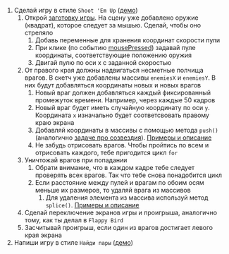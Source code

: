 1. Сделай игру в стиле  `Shoot 'Em Up` ([демо](http://simplifier.github.io/processingcourse/shootemup/))
   1. Открой [заготовку игры](https://www.khanacademy.org/computer-programming/shoot-em-up/4779846073876480). На сцену уже добавлено оружие (квадрат), которое следует за мышью. Сделай, чтобы оно стреляло
      1. Добавь переменные для хранения координат  скорости пули
      2. При клике (по событию [mousePressed](https://www.khanacademy.org/computer-programming/var-mousepressed-function/1907626123)) задавай пуле координаты, соответствующие положению оружия
      3. Двигай пулю по оси х с заданной скоростью
   2. От правого края должны надвигаться несметные полчища врагов. В скетч уже добавлены массивы `enemiesX` и `enemiesY`. В них будут добавляться координаты новых и новых врагов
      1. Новый враг должен добавляться каждый фиксированный промежуток времени. Например, через каждые 50 кадров
      2. Новый враг будет иметь случайную координату по оси `y`. Координата `x` изначально будет соответсвовать правому краю экрана
      3. Добавляй координаты в массивы с помощью метода `push()` (аналогично [задаче про созвездия](https://www.khanacademy.org/computing/computer-programming/programming/arrays/p/challenge-constellation-maker)). [Примеры и описание](https://learn.javascript.ru/array#%D0%BC%D0%B5%D1%82%D0%BE%D0%B4%D1%8B-pop-push-shift-unshift)
      4. Не забудь отрисовать врагов. Чтобы пройтись по всем и отрисовать каждого, тебе пригодится цикл `for`
   3. Уничтожай врагов при попадании
      1. Обрати внимание, что в каждом кадре тебе следует проверять всех врагов. Так что тебе снова понадобится цикл
      2. Если расстояние между пулей и врагам по обоим осям меньше их размеров, то удаляй врага из массивов
         1. Для удаления элемента из массива используй метод `splice()`. [Примеры и описание](https://learn.javascript.ru/array-methods#%D0%BC%D0%B5%D1%82%D0%BE%D0%B4-splice)
   4. Сделай переключение экранов игры и проигрыша, аналогично тому, как ты делал в `Flappy Bird`
   5. Засчитывай проигрыш, если один из врагов достигает левого края экрана
2. Напиши игру в стиле `Найди пары` ([демо](http://mypuzzle.org/find-the-pair))
